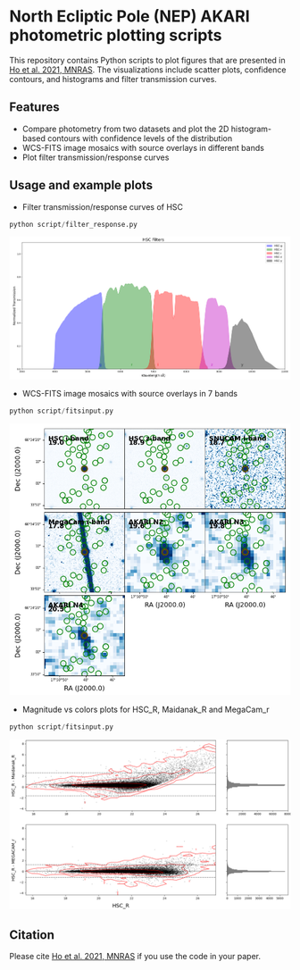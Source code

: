 # North Ecliptic Pole (NEP) AKARI photometric plotting scripts

This repository contains Python scripts to plot figures that are presented in [Ho et al. 2021, MNRAS](https://academic.oup.com/mnras/article/502/1/140/6122898?login=false). The visualizations include scatter plots, confidence contours, and histograms and filter transmission curves.

## Features

- Compare photometry from two datasets and plot the 2D histogram-based contours with confidence levels of the distribution
- WCS-FITS image mosaics with source overlays in different bands
- Plot filter transmission/response curves

## Usage and example plots
- Filter transmission/response curves of HSC
``` python 
python script/filter_response.py
```
<img src="plots/filter_response_example.png" alt="filter_response_example" width="800">  

- WCS-FITS image mosaics with source overlays in 7 bands
``` python script/
python script/fitsinput.py
```
<img src="plots/fits_input_example_plot.png" alt="fits_input_example_plot" width="800">

- Magnitude vs colors plots for HSC_R, Maidanak_R and MegaCam_r
``` python script/
python script/fitsinput.py
```
<img src="plots/mag_color_outlier_example_plot.png" alt="mag_color_outlier_example_plot" width="800">  

## Citation
Please cite [Ho et al. 2021, MNRAS](https://academic.oup.com/mnras/article/502/1/140/6122898?login=false) if you use the code in your paper.
